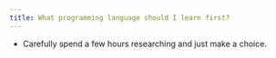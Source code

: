 ```yaml
---
title: What programming language should I learn first?
---
```


- Carefully spend a few hours researching and just make a choice.